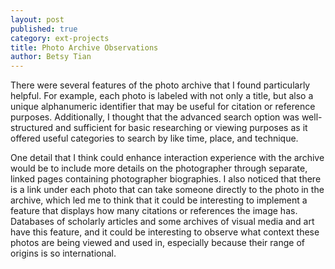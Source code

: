 ```yaml
---
layout: post
published: true
category: ext-projects
title: Photo Archive Observations
author: Betsy Tian
---
```

There were several features of the photo archive that I found particularly helpful. For example, each photo is labeled with not only a title, but also a unique alphanumeric identifier that may be useful for citation or reference purposes. Additionally, I thought that the advanced search option was well-structured and sufficient for basic researching or viewing purposes as it offered useful categories to search by like time, place, and technique. 

One detail that I think could enhance interaction experience with the archive would be to include more details on the photographer through separate, linked pages containing photographer biographies. I also noticed that there is a link under each photo that can take someone directly to the photo in the archive, which led me to think that it could be interesting to implement a feature that displays how many citations or references the image has. Databases of scholarly articles and some archives of visual media and art have this feature, and it could be interesting  to observe what context these photos are being viewed and used in, especially because their range of origins is so international. 